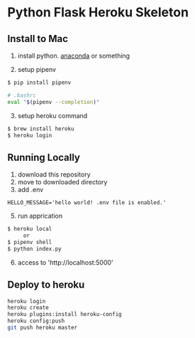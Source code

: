 # Python Flask Heroku Skeleton

## Install to Mac

1. install python.
[anaconda](https://www.anaconda.com/download/#macos)
or something

2. setup pipenv
```sh
$ pip install pipenv

# .bashrc
eval "$(pipenv --completion)"
```

3. setup heroku command
```sh
$ brew install heroku
$ heroku login
```

## Running Locally

1. download this repository
2. move to downloaded directory
3. add .env
```
HELLO_MESSAGE='hello world! .env file is enabled.'
```

5. run apprication
```sh
$ heroku local
     or
$ pipenv shell
$ python index.py
```
6. access to 'http://localhost:5000'


## Deploy to heroku

```sh
heroku login
heroku create
heroku plugins:install heroku-config
heroku config:push
git push heroku master
```
